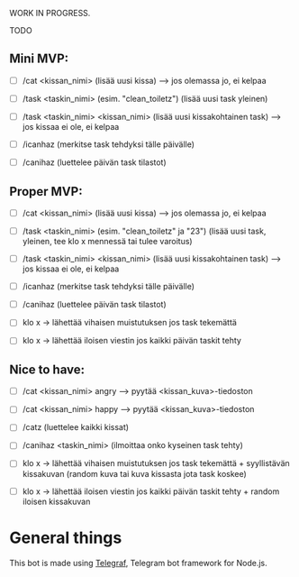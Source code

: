 WORK IN PROGRESS.

TODO

Mini MVP:
---------

- [ ] /cat <kissan_nimi> (lisää uusi kissa) --> jos olemassa jo, ei kelpaa
- [ ] /task <taskin_nimi> (esim. "clean_toiletz") (lisää uusi task yleinen)
- [ ] /task <taskin_nimi> <kissan_nimi> (lisää uusi kissakohtainen task) --> jos kissaa ei ole, ei kelpaa

- [ ] /icanhaz <task> (merkitse task tehdyksi tälle päivälle)
- [ ] /canihaz (luettelee päivän task tilastot)

Proper MVP:
-----------

- [ ] /cat <kissan_nimi> (lisää uusi kissa) --> jos olemassa jo, ei kelpaa
- [ ] /task <taskin_nimi> <deadline> (esim. "clean_toiletz" ja "23") (lisää uusi task, yleinen, tee klo x mennessä tai tulee varoitus)
- [ ] /task <taskin_nimi> <kissan_nimi> (lisää uusi kissakohtainen task) --> jos kissaa ei ole, ei kelpaa

- [ ] /icanhaz <task> (merkitse task tehdyksi tälle päivälle)
- [ ] /canihaz (luettelee päivän task tilastot)

- [ ] klo x -> lähettää vihaisen muistutuksen jos task tekemättä
- [ ] klo x -> lähettää iloisen viestin jos kaikki päivän taskit tehty

Nice to have:
-------------

- [ ] /cat <kissan_nimi> angry --> pyytää <kissan_kuva>-tiedoston
- [ ] /cat <kissan_nimi> happy --> pyytää <kissan_kuva>-tiedoston
- [ ] /catz (luettelee kaikki kissat)
- [ ] /canihaz <taskin_nimi> (ilmoittaa onko kyseinen task tehty)

- [ ] klo x -> lähettää vihaisen muistutuksen jos task tekemättä + syyllistävän kissakuvan (random kuva tai kuva kissasta jota task koskee)
- [ ] klo x -> lähettää iloisen viestin jos kaikki päivän taskit tehty + random iloisen kissakuvan


# General things

This bot is made using [Telegraf](https://telegraf.js.org/#/), Telegram bot framework for Node.js. 

 